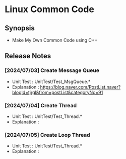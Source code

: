 # Linux Common Code
## Synopsis
  * Make My Own Common Code using C++

## Release Notes
### [2024/07/03] Create Message Queue 
  * Unit Test   : UnitTest/Test_MsgQueue.*
  * Explanation : https://blog.naver.com/PostList.naver?blogId=tjrgl&from=postList&categoryNo=91

### [2024/07/04] Create Thread
  * Unit Test   : UnitTest/Test_Thread.*
  * Explanation : 

### [2024/07/05] Create Loop Thread
  * Unit Test   : UnitTest/Test_Thread.*
  * Explanation : 